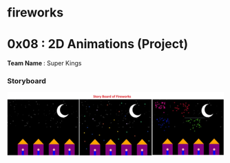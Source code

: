 # fireworks

# 0x08 : 2D Animations (Project) #

<b> Team Name </b> : Super Kings

### Storyboard ###
![A6 - 1](https://github.com/Parasmaniarora/FireWorks-Animation-Computer-Graphics-ProjectProject/blob/main/102103439-102103441-102103442-FIREWORKS-Crackers_Bursting_in_the_Night_Sky-storyboard.png)

